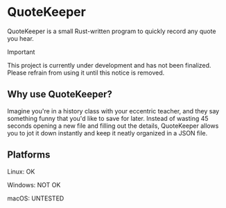 # QuoteKeeper

QuoteKeeper is a small Rust-written program to quickly record any quote you hear.

> [!IMPORTANT]
> This project is currently under development and has not been finalized. Please refrain from using it until this notice is removed.

## Why use QuoteKeeper?

Imagine you're in a history class with your eccentric teacher, and they say something funny that you'd like to save for later. Instead of wasting 45 seconds opening a new file and filling out the details, QuoteKeeper allows you to jot it down instantly and keep it neatly organized in a JSON file.

## Platforms

Linux: OK

Windows: NOT OK

macOS: UNTESTED
